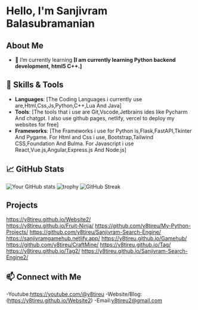 # Hello, I'm Sanjivram Balasubramanian 

## About Me
- 🌱 I’m currently learning **[I am currently learning Python backend development, html5 C++.]**


## 🔧 Skills & Tools
- **Languages**: [The Coding Languages i currently use are,Html,Css,Js,Python,C++,Lua And Java]
- **Tools**: [The tools that i use are Git,Vscode,Jetbrains ides like Pycharm And chatgpt. I also use github pages, netlify, vercel to deploy my websites for free]
- **Frameworks**: [The Frameworks i use for Python is,Flask,FastAPI,Tkinter And Pygame. For Html and Css i use, Bootstrap,Tailwind CSS,Foundation And Bulma. For Javascript i use React,Vue.js,Angular,Express.js And Node.js]


## 📈 GitHub Stats
![Your GitHub stats](https://github-readme-stats.vercel.app/api?username=y8tireu&show_icons=true)
![trophy](https://github-profile-trophy.vercel.app/?username=y8tireu)
![GitHub Streak](https://github-readme-streak-stats.herokuapp.com/?user=y8tireu)


## Projects
 https://y8tireu.github.io/Website2/                                        
 https://y8tireu.github.io/Fruit-Ninja/
 https://github.com/y8tireu/My-Python-Projects/
 https://github.com/y8tireu/Sanjivram-Search-Engine/
 https://sanjivramgamehub.netlify.app/
 https://y8tireu.github.io/Gamehub/
 https://github.com/y8tireu/CraftMine/
 https://y8tireu.github.io/Tag/
 https://y8tireu.github.io/Tag2/
 https://y8tireu.github.io/Sanjivram-Search-Engine2/

## 📫 Connect with Me
-Youtube:https://youtube.com/@y8tireu
-Website/Blog: (https://y8tireu.github.io/Website2)
-Email:y8tireu2@gmail.com

